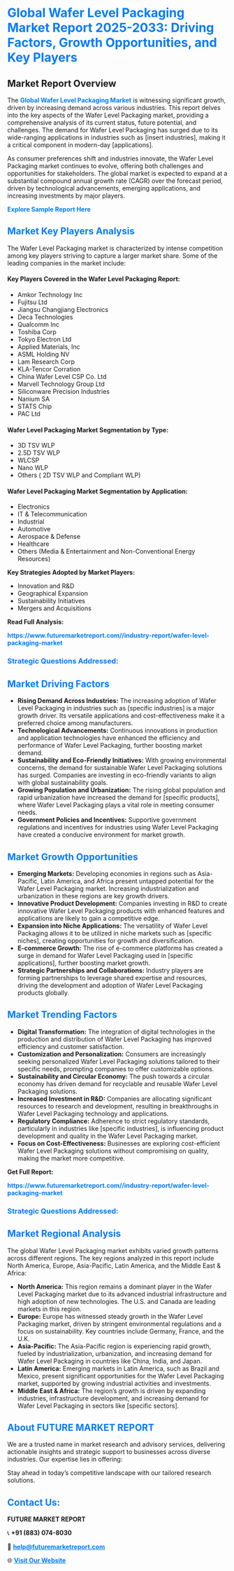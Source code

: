 <h1 style="color: #007BFF;">Global Wafer Level Packaging Market Report 2025-2033: Driving Factors, Growth Opportunities, and Key Players</h1>

<section id="overview">
<h2>Market Report Overview</h2>
<p>The <a href="https://www.futuremarketreport.com//industry-report/wafer-level-packaging-market" style="color: #007BFF; text-decoration: none;"><strong>Global Wafer Level Packaging Market</strong></a> is witnessing significant growth, driven by increasing demand across various industries. This report delves into the key aspects of the Wafer Level Packaging market, providing a comprehensive analysis of its current status, future potential, and challenges. The demand for Wafer Level Packaging has surged due to its wide-ranging applications in industries such as [insert industries], making it a critical component in modern-day [applications].</p>
<p>As consumer preferences shift and industries innovate, the Wafer Level Packaging market continues to evolve, offering both challenges and opportunities for stakeholders. The global market is expected to expand at a substantial compound annual growth rate (CAGR) over the forecast period, driven by technological advancements, emerging applications, and increasing investments by major players.</p>
</section>

<section id="overview">
<p><a href="https://www.futuremarketreport.com//request-sample/reportId=47446" style="color: #007BFF; text-decoration: none;"><strong>Explore Sample Report Here</strong></a></p>
</section>

<section id="key-players">
<h2 style="color: #007BFF;">Market Key Players Analysis</h2>
<p>The Wafer Level Packaging market is characterized by intense competition among key players striving to capture a larger market share. Some of the leading companies in the market include:</p>
<h4>Key Players Covered in the Wafer Level Packaging Report:</h4>
<ul><li>Amkor Technology Inc</li><li>Fujitsu Ltd</li><li>Jiangsu Changjiang Electronics</li><li>Deca Technologies</li><li>Qualcomm Inc</li><li>Toshiba Corp</li><li>Tokyo Electron Ltd</li><li>Applied Materials, Inc</li><li>ASML Holding NV</li><li>Lam Research Corp</li><li>KLA-Tencor Corration</li><li>China Wafer Level CSP Co. Ltd</li><li>Marvell Technology Group Ltd</li><li>Siliconware Precision Industries</li><li>Nanium SA</li><li>STATS Chip</li><li>PAC Ltd</li></ul>
<h4>Wafer Level Packaging Market Segmentation by Type:</h4>
<ul><li>3D TSV WLP</li><li>2.5D TSV WLP</li><li>WLCSP</li><li>Nano WLP</li><li>Others ( 2D TSV WLP and Compliant WLP)</li></ul>

<h4>Wafer Level Packaging Market Segmentation by Application:</h4>
<ul><li>Electronics</li><li>IT &amp; Telecommunication</li><li>Industrial</li><li>Automotive</li><li>Aerospace &amp; Defense</li><li>Healthcare</li><li>Others (Media &amp; Entertainment and Non-Conventional Energy Resources)</li></ul>
<p><strong>Key Strategies Adopted by Market Players:</strong></p>
<ul>
<li>Innovation and R&D</li>
<li>Geographical Expansion</li>
<li>Sustainability Initiatives</li>
<li>Mergers and Acquisitions</li>
</ul>
</section>

<section>
<p><strong>Read Full Analysis: </strong></p><a href="https://www.futuremarketreport.com//industry-report/wafer-level-packaging-market" style="color: #007BFF; text-decoration: none;"><strong>https://www.futuremarketreport.com//industry-report/wafer-level-packaging-market</strong></a>
<h3 style="color: #007BFF;">Strategic Questions Addressed:</h3>
</section>

<section id="driving-factors">
<h2 style="color: #007BFF;">Market Driving Factors</h2>
<ul>
<li><strong>Rising Demand Across Industries:</strong> The increasing adoption of Wafer Level Packaging in industries such as [specific industries] is a major growth driver. Its versatile applications and cost-effectiveness make it a preferred choice among manufacturers.</li>
<li><strong>Technological Advancements:</strong> Continuous innovations in production and application technologies have enhanced the efficiency and performance of Wafer Level Packaging, further boosting market demand.</li>
<li><strong>Sustainability and Eco-Friendly Initiatives:</strong> With growing environmental concerns, the demand for sustainable Wafer Level Packaging solutions has surged. Companies are investing in eco-friendly variants to align with global sustainability goals.</li>
<li><strong>Growing Population and Urbanization:</strong> The rising global population and rapid urbanization have increased the demand for [specific products], where Wafer Level Packaging plays a vital role in meeting consumer needs.</li>
<li><strong>Government Policies and Incentives:</strong> Supportive government regulations and incentives for industries using Wafer Level Packaging have created a conducive environment for market growth.</li>
</ul>
</section>

<section id="growth-opportunities">
<h2 style="color: #007BFF;">Market Growth Opportunities</h2>
<ul>
<li><strong>Emerging Markets:</strong> Developing economies in regions such as Asia-Pacific, Latin America, and Africa present untapped potential for the Wafer Level Packaging market. Increasing industrialization and urbanization in these regions are key growth drivers.</li>
<li><strong>Innovative Product Development:</strong> Companies investing in R&D to create innovative Wafer Level Packaging products with enhanced features and applications are likely to gain a competitive edge.</li>
<li><strong>Expansion into Niche Applications:</strong> The versatility of Wafer Level Packaging allows it to be utilized in niche markets such as [specific niches], creating opportunities for growth and diversification.</li>
<li><strong>E-commerce Growth:</strong> The rise of e-commerce platforms has created a surge in demand for Wafer Level Packaging used in [specific applications], further boosting market growth.</li>
<li><strong>Strategic Partnerships and Collaborations:</strong> Industry players are forming partnerships to leverage shared expertise and resources, driving the development and adoption of Wafer Level Packaging products globally.</li>
</ul>
</section>

<section id="trending-factors">
<h2 style="color: #007BFF;">Market Trending Factors</h2>
<ul>
<li><strong>Digital Transformation:</strong> The integration of digital technologies in the production and distribution of Wafer Level Packaging has improved efficiency and customer satisfaction.</li>
<li><strong>Customization and Personalization:</strong> Consumers are increasingly seeking personalized Wafer Level Packaging solutions tailored to their specific needs, prompting companies to offer customizable options.</li>
<li><strong>Sustainability and Circular Economy:</strong> The push towards a circular economy has driven demand for recyclable and reusable Wafer Level Packaging solutions.</li>
<li><strong>Increased Investment in R&D:</strong> Companies are allocating significant resources to research and development, resulting in breakthroughs in Wafer Level Packaging technology and applications.</li>
<li><strong>Regulatory Compliance:</strong> Adherence to strict regulatory standards, particularly in industries like [specific industries], is influencing product development and quality in the Wafer Level Packaging market.</li>
<li><strong>Focus on Cost-Effectiveness:</strong> Businesses are exploring cost-efficient Wafer Level Packaging solutions without compromising on quality, making the market more competitive.</li>
</ul>
</section>

<section>
<p><strong>Get Full Report: </strong></p><a href="https://www.futuremarketreport.com//industry-report/wafer-level-packaging-market" style="color: #007BFF; text-decoration: none;"><strong>https://www.futuremarketreport.com//industry-report/wafer-level-packaging-market</strong></a>
<h3 style="color: #007BFF;">Strategic Questions Addressed:</h3>
</section>


<section id="regional-analysis">
<h2 style="color: #007BFF;">Market Regional Analysis</h2>
<p>The global Wafer Level Packaging market exhibits varied growth patterns across different regions. The key regions analyzed in this report include North America, Europe, Asia-Pacific, Latin America, and the Middle East & Africa:</p>
<ul>
<li><strong>North America:</strong> This region remains a dominant player in the Wafer Level Packaging market due to its advanced industrial infrastructure and high adoption of new technologies. The U.S. and Canada are leading markets in this region.</li>
<li><strong>Europe:</strong> Europe has witnessed steady growth in the Wafer Level Packaging market, driven by stringent environmental regulations and a focus on sustainability. Key countries include Germany, France, and the U.K.</li>
<li><strong>Asia-Pacific:</strong> The Asia-Pacific region is experiencing rapid growth, fueled by industrialization, urbanization, and increasing demand for Wafer Level Packaging in countries like China, India, and Japan.</li>
<li><strong>Latin America:</strong> Emerging markets in Latin America, such as Brazil and Mexico, present significant opportunities for the Wafer Level Packaging market, supported by growing industrial activities and investments.</li>
<li><strong>Middle East & Africa:</strong> The region’s growth is driven by expanding industries, infrastructure development, and increasing demand for Wafer Level Packaging in sectors like [specific sectors].</li>
</ul>
</section>

<footer>
<h2 style="color: #007BFF;">About FUTURE MARKET REPORT</h2>
<p>We are a trusted name in market research and advisory services, delivering actionable insights and strategic support to businesses across diverse industries. Our expertise lies in offering:</p>

<p>Stay ahead in today’s competitive landscape with our tailored research solutions.</p>

<h2 style="color: #007BFF;">Contact Us:</h2>
<p><strong>FUTURE MARKET REPORT</strong></p>
<p>📞 <strong>+91 (883) 074-8030</strong></p>
<p>📧 <strong><a href="mailto:help@futuremarketreport.com" style="color: #007BFF;">help@futuremarketreport.com</a></strong></p>
<p>🌐 <strong><a href="https://www.futuremarketreport.com/" style="color: #007BFF;">Visit Our Website</a></strong></p>
</footer>